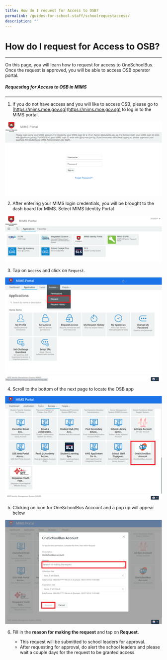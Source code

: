 ```yaml
---
title: How do I request for Access to OSB?
permalink: /guides-for-school-staff/schoolrequestaccess/
description: ""
---
```

# How do I request for Access to OSB?
----------

On this page, you will learn how to request for access to OneSchoolBus. Once the request is approved, you will be able to access OSB operator portal.

##### Requesting for Access to OSB in MIMS
----------

1.  If you do not have access and you will like to access OSB, please go to [](https://mims.moe.gov.sg/)[https://mims.moe.gov.sg](https://mims.moe.gov.sg) to log in to the MIMS portal.
    
![](/images/School/How%20do%20I%20request%20access%20to%20OSB/screenshot%202023-10-03%20095822.png)
    
2.  After entering your MIMS login credentials, you will be brought to the dash board for MIMS. Select MIMS Identity Portal

![](/images/School/How%20do%20I%20request%20access%20to%20OSB/screenshot%202023-10-03%20100220.png)
    
3.  Tap on `Access` and click on `Request`.
    
![](/images/School/How%20do%20I%20request%20access%20to%20OSB/untitled%20(5).png)
    
4.  Scroll to the bottom of the next page to locate the OSB app
    
![](/images/School/How%20do%20I%20request%20access%20to%20OSB/untitled%20(3).png)
    
5.  Clicking on icon for OneSchoolBus Account and a pop up will appear below
    
![](/images/School/How%20do%20I%20request%20access%20to%20OSB/untitled%20(4).png)
    
6.  Fill in the **reason for making the request** and tap on **Request**.
    
    *   This request will be submitted to school leaders for approval.
    *   After requesting for approval, do alert the school leaders and please wait a couple days for the request to be granted access.